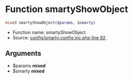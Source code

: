 Function smartyShowObject
===========================





```php
mixed smartyShowObject($params, $smarty)
```

* Function name: smartyShowObject
* Source: [config/smarty.config.inc.php line 92](https://github.com/PrestaShop/PrestaShop/blob/1.5.6.0/config/smarty.config.inc.php#L92).

Arguments
---------

* $params **mixed**
* $smarty **mixed**

